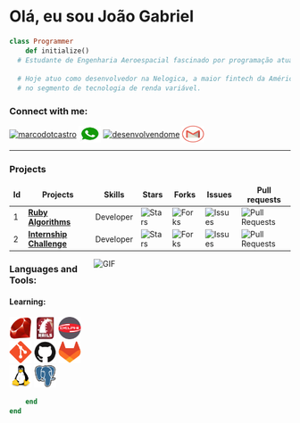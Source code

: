 # Olá, eu sou João Gabriel 

```ruby
class Programmer
	def initialize() 
  # Estudante de Engenharia Aeroespacial fascinado por programação atuando como desenvolvedor back-end.

  # Hoje atuo como desenvolvedor na Nelogica, a maior fintech da América Latina 
  # no segmento de tecnologia de renda variável. 
```

<p align="left">
    <h3 align="left">Connect with me:</h3>
    <a href="https://www.linkedin.com/in/jo%C3%A3o-gabriel-dal-forno/" target="_blank"><img align="center" src="https://github.com/marcodotcastro/marcodotcastro/blob/master/linkedin.png?raw=true" alt="marcodotcastro" height="30" width="40" /></a>
    <a href="https://wa.me/+555555984737981?text=Ol%C3%A1,%20te%20encontrei%20no%20GitHub!
" target="_blank"><img align="center" src="whatsapp-icon-transparent-png-6.png" alt="marcodotcastro" height="30" width="40"/></a>
    <a href="https://www.instagram.com/joaoogdf/" target="_blank"><img align="center" src="https://github.com/marcodotcastro/marcodotcastro/blob/master/instagram.png?raw=true" alt="desenvolvendome" height="30" width="40"/></a> 
    <a href="https://github.com/joaogdfaero/joaogdfaero/blob/main/email.md" target="_blank"><img align="center" src="https://github.com/joaogdfaero/joaogdfaero/blob/main/gmail_icon.png" alt="desenvolvendome" height="30" width="40"/></a>  
</p>

---



<h3>Projects</h3>
<table>
    <thead align="center">
        <tr border: none;>
            <td><b>Id</b></td>
	    <td><b>Projects</b></td>
	    <td><b>Skills</b></td>
            <td><b>Stars</b></td>
            <td><b>Forks</b></td>
            <td><b>Issues</b></td>
            <td><b>Pull requests</b></td>
        </tr>
    </thead>
    <tbody>
	<tr>
		<td>1</td>
            	<td><a href="https://github.com/joaogdfaero/algorithms_problems_ruby"><b>Ruby Algorithms</b></a></td>
		<td>Developer</td>
            	<td><img alt="Stars" src="https://img.shields.io/github/stars/joaogdfaero/algorithms_problems_ruby" /></td>
            	<td><img alt="Forks" src="https://img.shields.io/github/forks/joaogdfaero/algorithms_problems_ruby" /></td>
            	<td><img alt="Issues" src="https://img.shields.io/github/issues/joaogdfaero/algorithms_problems_ruby" /></td>
            	<td><img alt="Pull Requests" src="https://img.shields.io/github/issues-pr/joaogdfaero/algorithms_problems_ruby" /></td>
        </tr>
 <!---       <tr>
		<td>2</td>
		<td><a href="https://github.com/joaogdfaero/missao_vaga_preparacao"><b>Livraria</b></a></td>
	 	<td>Developer</td>
	    	<td><img alt="Stars" src="https://img.shields.io/github/stars/joaogdfaero/missao_vaga_preparacao" /></td>
            	<td><img alt="Forks" src="https://img.shields.io/github/forks/joaogdfaero/missao_vaga_preparacao" /></td>
            	<td><img alt="Issues" src="https://img.shields.io/github/issues/joaogdfaero/missao_vaga_preparacao" /></td>
            	<td><img alt="Pull Requests" src="https://img.shields.io/github/issues-pr/joaogdfaero/missao_vaga_preparacao" /></td>
        </tr> -->
	 <tr>
		<td>2</td>
		<td><a href="https://github.com/joaogdfaero/internship_challenge"><b>Internship Challenge</b></a></td>
	 	<td>Developer</td>
	    	<td><img alt="Stars" src="https://img.shields.io/github/stars/joaogdfaero/internship_challenge" /></td>
            	<td><img alt="Forks" src="https://img.shields.io/github/forks/joaogdfaero/internship_challenge" /></td>
            	<td><img alt="Issues" src="https://img.shields.io/github/issues/joaogdfaero/internship_challenge" /></td>
            	<td><img alt="Pull Requests" src="https://img.shields.io/github/issues-pr/joaogdfaero/internship_challenge" /></td>
        </tr> 
<!--- 	<tr>
		<td>3</td>
		<td><a href="https://github.com/joaogdfaero/Casa-Popular-Eficiente"><b>Casa Popular</b></a></td>
	 	<td>Developer</td>
	    	<td><img alt="Stars" src="https://img.shields.io/github/stars/joaogdfaero/Casa-Popular-Eficiente" /></td>
            	<td><img alt="Forks" src="https://img.shields.io/github/forks/joaogdfaero/Casa-Popular-Eficiente" /></td>
            	<td><img alt="Issues" src="https://img.shields.io/github/issues/joaogdfaero/Casa-Popular-Eficiente" /></td>
            	<td><img alt="Pull Requests" src="https://img.shields.io/github/issues-pr/joaogdfaero/Casa-Popular-Eficiente" /></td>
        </tr> -->
</tbody>
</table>

 <img align="right" alt="GIF" src="https://github.com/marcodotcastro/marcodotcastro/blob/master/code.gif?raw=true" width="70%" height="400px" />

<h3 align="left">Languages and Tools:</h3>
    <p align="left">
        <h4 align="left">Learning:</h4>
	<a href="https://stackshare.io/ruby" target="_blank"><img src="https://github.com/devicons/devicon/raw/master/icons/ruby/ruby-original.svg" alt="ruby" width="40" height="40" /></a>
	<a href="https://stackshare.io/rails" target="_blank"><img src="https://github.com/devicons/devicon/raw/master/icons/rails/rails-original-wordmark.svg" alt="rails" width="40" height="40" /></a>
	<a href="https://stackshare.io/delphi" target="_blank"><img src="https://github.com/joaogdfaero/joaogdfaero/blob/main/delphiicon.png" alt="delphi" width="40" height="40" /></a>       
	 <a href="https://stackshare.io/gitlab" target="_blank"><img src="https://github.com/devicons/devicon/raw/master/icons/git/git-original.svg" alt="git" width="40" height="40" /></a>
        <a href="https://stackshare.io/github" target="_blank"><img src="https://github.com/devicons/devicon/raw/master/icons/github/github-original.svg" alt="github" width="40" height="40" /></a>
	        <a href="https://stackshare.io/git" target="_blank"><img src="https://github.com/devicons/devicon/raw/master/icons/gitlab/gitlab-original.svg" alt="gitlab" width="40" height="40" /></a>
	 <a href="https://stackshare.io/linux" target="_blank"><img src="https://github.com/devicons/devicon/raw/master/icons/linux/linux-original.svg" alt="linux" width="40" height="40" /></a>
	 <a href="https://stackshare.io/postgresql" target="_blank"><img src="https://github.com/devicons/devicon/raw/master/icons/postgresql/postgresql-original.svg" alt="postgresql" width="40" height="40" /></a>
    </p>

```ruby 
	end 
end 
```
